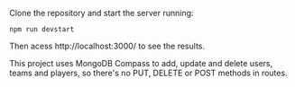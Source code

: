 Clone the repository and start the server running:
```
npm run devstart

```
Then acess http://localhost:3000/ to see the results.

This project uses MongoDB Compass to add, update and delete users, teams and players, so there's no PUT, DELETE or POST methods in routes.
